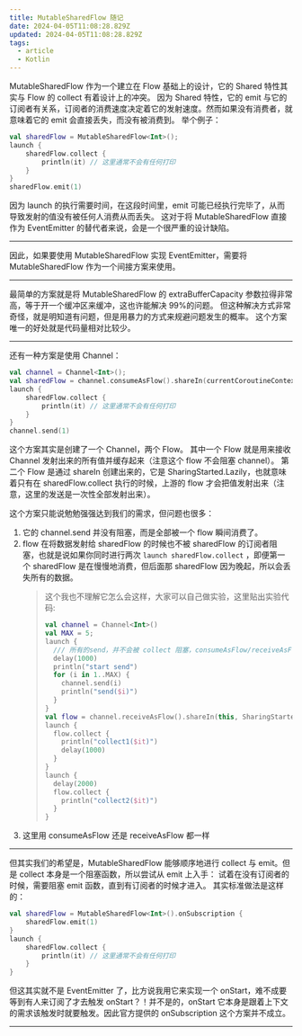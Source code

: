 ```yaml
---
title: MutableSharedFlow 随记
date: 2024-04-05T11:08:28.829Z
updated: 2024-04-05T11:08:28.829Z
tags:
  - article
  - Kotlin
---
```


MutableSharedFlow 作为一个建立在 Flow 基础上的设计，它的 Shared 特性其实与 Flow 的 collect 有着设计上的冲突。
因为 Shared 特性，它的 emit 与它的订阅者有关系，订阅者的消费速度决定着它的发射速度。然而如果没有消费者，就意味着它的 emit 会直接丢失，而没有被消费到。
举个例子：

```kotlin
val sharedFlow = MutableSharedFlow<Int>();
launch {
    sharedFlow.collect {
        println(it) // 这里通常不会有任何打印
    }
}
sharedFlow.emit(1)
```

因为 launch 的执行需要时间，在这段时间里，emit 可能已经执行完毕了，从而导致发射的值没有被任何人消费从而丢失。
这对于将 MutableSharedFlow 直接作为 EventEmitter 的替代者来说，会是一个很严重的设计缺陷。

---

因此，如果要使用 MutableSharedFlow 实现 EventEmitter，需要将 MutableSharedFlow 作为一个间接方案来使用。

---

最简单的方案就是将 MutableSharedFlow 的 extraBufferCapacity 参数拉得非常高，等于开一个缓冲区来缓冲，这也许能解决 99%的问题。
但这种解决方式非常奇怪，就是明知道有问题，但是用暴力的方式来规避问题发生的概率。
这个方案唯一的好处就是代码量相对比较少。

---

还有一种方案是使用 Channel：

```kotlin
val channel = Channel<Int>();
val sharedFlow = channel.consumeAsFlow().shareIn(currentCoroutineContext(), SharingStarted.Lazily)
launch {
    sharedFlow.collect {
        println(it) // 这里通常不会有任何打印
    }
}
channel.send(1)
```

这个方案其实是创建了一个 Channel，两个 Flow。
其中一个 Flow 就是用来接收 Channel 发射出来的所有值并缓存起来（注意这个 flow 不会阻塞 channel）。
第二个 Flow 是通过 shareIn 创建出来的，它是 SharingStarted.Lazily，也就意味着只有在 sharedFlow.collect 执行的时候，上游的 flow 才会把值发射出来（注意，这里的发送是一次性全部发射出来）。

这个方案只能说勉勉强强达到我们的需求，但问题也很多：

1. 它的 channel.send 并没有阻塞，而是全部被一个 flow 瞬间消费了。
1. flow 在将数据发射给 sharedFlow 的时候也不被 sharedFlow 的订阅者阻塞，也就是说如果你同时进行两次 `launch sharedFlow.collect` ，即便第一个 sharedFlow 是在慢慢地消费，但后面那 sharedFlow 因为晚起，所以会丢失所有的数据。
   > 这个我也不理解它怎么会这样，大家可以自己做实验，这里贴出实验代码:
   >
   > ```kotlin
   > val channel = Channel<Int>()
   > val MAX = 5;
   > launch {
   >   /// 所有的send，并不会被 collect 阻塞，consumeAsFlow/receiveAsFlow 已经将它全部消费
   >   delay(1000)
   >   println("start send")
   >   for (i in 1..MAX) {
   >     channel.send(i)
   >     println("send($i)")
   >   }
   > }
   > val flow = channel.receiveAsFlow().shareIn(this, SharingStarted.Lazily)
   > launch {
   >   flow.collect {
   >     println("collect1($it)")
   >     delay(1000)
   >   }
   > }
   > launch {
   >   delay(2000)
   >   flow.collect {
   >     println("collect2($it)")
   >   }
   > }
   > ```
1. 这里用 consumeAsFlow 还是 receiveAsFlow 都一样

---

但其实我们的希望是，MutableSharedFlow 能够顺序地进行 collect 与 emit。但是 collect 本身是一个阻塞函数，所以尝试从 emit 上入手：
试着在没有订阅者的时候，需要阻塞 emit 函数，直到有订阅者的时候才进入。
其实标准做法是这样的：

```kotlin
val sharedFlow = MutableSharedFlow<Int>().onSubscription {
    sharedFlow.emit(1)
}
launch {
    sharedFlow.collect {
        println(it) // 这里通常不会有任何打印
    }
}
```

但这其实就不是 EventEmitter 了，比方说我用它来实现一个 onStart，难不成要等到有人来订阅了才去触发 onStart？！并不是的，onStart 它本身是跟着上下文的需求该触发时就要触发。因此官方提供的 onSubscription 这个方案并不成立。

---
